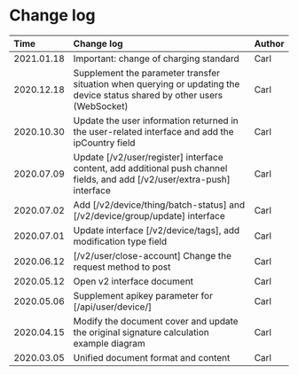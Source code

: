 <!--
 * @Author: Carl
 * @Date: 2020-08-05 17:16:26
 * @LastEditors: Carl
 * @LastEditTime: 2021-01-18 10:46:27
-->

# Change log

| Time | Change log | Author |
| :--- | :--- | :--- |
| 2021.01.18 | Important: change of charging standard | Carl |
| 2020.12.18 | Supplement the parameter transfer situation when querying or updating the device status shared by other users (WebSocket) | Carl |
| 2020.10.30 | Update the user information returned in the user-related interface and add the ipCountry field | Carl |
| 2020.07.09 | Update [/v2/user/register] interface content, add additional push channel fields, and add [/v2/user/extra-push] interface | Carl |
| 2020.07.02 | Add [/v2/device/thing/batch-status] and [/v2/device/group/update] interface | Carl |
| 2020.07.01 | Update interface [/v2/device/tags], add modification type field | Carl |
| 2020.06.12 | [/v2/user/close-account] Change the request method to post | Carl |
| 2020.05.12 | Open v2 interface document | Carl |
| 2020.05.06 | Supplement apikey parameter for [/api/user/device/] | Carl |
| 2020.04.15 | Modify the document cover and update the original signature calculation example diagram | Carl |
| 2020.03.05 | Unified document format and content | Carl |
